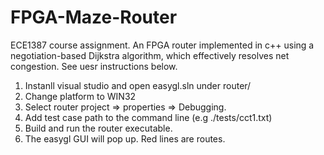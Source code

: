 # FPGA-Maze-Router
ECE1387 course assignment. An FPGA router implemented in c++ using a negotiation-based Dijkstra algorithm, which effectively resolves net congestion. See uesr instructions below.
  1. Instanll visual studio and open easygl.sln under router/
  2. Change platform to WIN32
  3. Select router project => properties => Debugging.
  4. Add test case path to the command line (e.g ./tests/cct1.txt)
  5. Build and run the router executable.
  6. The easygl GUI will pop up. Red lines are routes.

